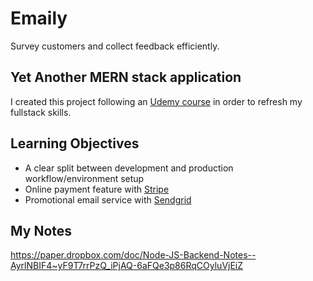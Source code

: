 # Emaily
Survey customers and collect feedback efficiently.
## Yet Another MERN stack application
I created this project following an [Udemy course](https://www.udemy.com/course/node-with-react-fullstack-web-development/) in order to refresh my fullstack skills.
## Learning Objectives
- A clear split between development and production workflow/environment setup
- Online payment feature with [Stripe](https://stripe.com/)
- Promotional email service with [Sendgrid](https://sendgrid.com/)
## My Notes
https://paper.dropbox.com/doc/Node-JS-Backend-Notes--AyrlNBIF4~yF9T7rrPzQ_iPjAQ-6aFQe3p86RqCOyluVjEiZ
